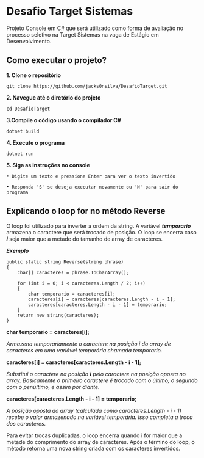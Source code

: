 
# Desafio Target Sistemas

Projeto Console em C# que será utilizado como forma de avaliação no processo seletivo na Target Sistemas na vaga de Estágio em Desenvolvimento.

## Como executar o projeto?

**1. Clone o repositório** 

```
git clone https://github.com/jacks0nsilva/DesafioTarget.git
```

**2. Navegue até o diretório do projeto**

```
cd DesafioTarget
```

**3.Compile o código usando o compilador C#**
```
dotnet build
```

**4. Execute o programa**

```
dotnet run
```

**5. Siga as instruções no console**

```
• Digite um texto e pressione Enter para ver o texto invertido

• Responda 'S' se deseja executar novamente ou 'N' para sair do programa
```

## Explicando o loop for no método Reverse

O loop foi utilizado para inverter a ordem da string.
A variável ***temporario*** armazena o caractere que será trocado de posição.
O loop se encerra caso ***i*** seja maior que a metade do tamanho de array de caracteres.

***Exemplo***

    public static string Reverse(string phrase)
    {
        char[] caracteres = phrase.ToCharArray();

        for (int i = 0; i < caracteres.Length / 2; i++)
        {
            char temporario = caracteres[i];
            caracteres[i] = caracteres[caracteres.Length - i - 1];
            caracteres[caracteres.Length - i - 1] = temporario;
        }
        return new string(caracteres);
    }





**char temporario = caracteres[i];**

 _Armazena temporariamente o caractere na posição i do array de caracteres em uma variável temporária chamada temporario._


**caracteres[i] = caracteres[caracteres.Length - i - 1];**

_Substitui o caractere na posição **i** pelo caractere na posição oposta no array. Basicamente o primeiro caractere é trocado com o último, o segundo com o penúltimo, e assim por diante._

**caracteres[caracteres.Length - i - 1] = temporario;**

_A posição oposta do array (calculada como caracteres.Length - i - 1) recebe o valor armazenado na variável temporária. Isso completa a troca dos caracteres._

Para evitar trocas duplicadas, o loop encerra quando i for maior que a metade do comprimento do array de caracteres.  Após o término do loop, o método retorna uma nova string criada com os caracteres invertidos.
